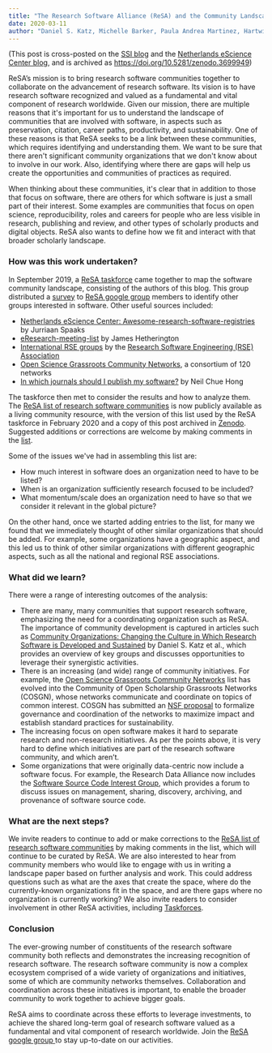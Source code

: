 ```yaml
---
title: "The Research Software Alliance (ReSA) and the Community Landscape"
date: 2020-03-11
author: "Daniel S. Katz, Michelle Barker, Paula Andrea Martinez, Hartwig Anzt, Alejandra Gonzalez-Beltran, and Tom Bakker"
---
```


(This post is cross-posted on the [SSI blog](https://www.software.ac.uk/blog) and the [Netherlands eScience Center blog](https://blog.esciencecenter.nl), and is archived as https://doi.org/10.5281/zenodo.3699949)

ReSA’s mission is to bring research software communities together to collaborate on the advancement of research software. Its vision is to have research software recognized and valued as a fundamental and vital component of research worldwide. Given our mission, there are multiple reasons that it's important for us to understand the landscape of communities that are involved with software, in aspects such as preservation, citation, career paths, productivity, and sustainability. One of these reasons is that ReSA seeks to be a link between these communities, which requires identifying and understanding them. We want to be sure that there aren't significant community organizations that we don't know about to involve in our work. Also, identifying where there are gaps will help us create the opportunities and communities of practices as required.


When thinking about these communities, it's clear that in addition to those that focus on software, there are others for which software is just a small part of their interest. Some examples are communities that focus on open science, reproducibility, roles and careers for people who are less visible in research, publishing and review, and other types of scholarly products and digital objects. ReSA also wants to define how we fit and interact with that  broader scholarly landscape.


### How was this work undertaken?


In September 2019, a [ReSA taskforce](http://www.researchsoft.org/resa-taskforces-join-us/) came together to map the software community landscape, consisting of the authors of this blog. This group distributed a [survey](https://docs.google.com/forms/d/1kftKvGAHXIFButQ47Q3WoSCBT0v789tuksiLQkekzt4/viewform?edit_requested=true) to [ReSA google group](https://groups.google.com/forum/#!forum/research-software-alliance) members to identify other groups interested in software. Other useful sources included:



* [Netherlands eScience Center: Awesome-research-software-registries](https://github.com/NLeSC/awesome-research-software-registries/blob/master/README.md) by Jurriaan Spaaks
* [eResearch-meeting-list](https://github.com/jamespjh/eResearch-meeting-list/tree/master) by James Hetherington
* [International RSE groups](https://rse.ac.uk/community/international-rse-groups/) by the [Research Software Engineering (RSE) Association](https://rse.ac.uk/)
* [Open Science Grassroots Community Networks](https://docs.google.com/spreadsheets/d/1LNF5_bOkRV-RLIF4HYmu-gOemIa4IdfXEer89fM-Vy8/edit#gid=0), a consortium of 120 networks 
* [In which journals should I publish my software?](https://www.software.ac.uk/which-journals-should-i-publish-my-software) by Neil Chue Hong


The taskforce then met to consider the results and how to analyze them. The [ReSA list of research software communities](https://docs.google.com/spreadsheets/d/15JHqOxR4HIKHYe821IPvbxIuXP1zMjXKGEIJwB-GPqE/edit#gid=0) is now publicly available as a living community resource, with the version of this list used by the ReSA taskforce in February 2020 and a copy of this post archived in [Zenodo](https://doi.org/10.5281/zenodo.3699950). Suggested additions or corrections are welcome by making comments in the [list](https://docs.google.com/spreadsheets/d/15JHqOxR4HIKHYe821IPvbxIuXP1zMjXKGEIJwB-GPqE/edit#gid=0).


Some of the issues we've had in assembling this list are:

* How much interest in software does an organization need to have to be listed?
* When is an organization sufficiently research focused to be included?
* What momentum/scale does an organization need to have so that we consider it relevant in the global picture? 

On the other hand, once we started adding entries to the list, for many we found that we immediately thought of other similar organizations that should be added. For example, some organizations have a geographic aspect, and this led us to think of other similar organizations with different geographic aspects, such as all the national and regional RSE associations.


### What did we learn?


There were a range of interesting outcomes of the analysis:


* There are many, many communities that support research software, emphasizing the need for a coordinating organization such as ReSA. The importance of community development is captured in articles such as [Community Organizations: Changing the Culture in Which Research Software is Developed and Sustained](https://arxiv.org/abs/1811.08473) by Daniel S. Katz et al., which provides an overview of key groups and discusses opportunities to leverage their synergistic activities.
* There is an increasing (and wide) range of community initiatives. For example, the [Open Science Grassroots Community Networks](https://docs.google.com/spreadsheets/d/1geYQLpJQtzPbhN3UZGSqPGFKNIF-hqXd7PGrwZJzasA/edit#gid=0) list has evolved into the Community of Open Scholarship Grassroots Networks (COSGN), whose networks communicate and coordinate on topics of common interest. COSGN has submitted an [NSF proposal](https://osf.io/preprints/metaarxiv/d7mwk) to formalize governance and coordination of the networks to maximize impact and establish standard practices for sustainability. 
* The increasing focus on open software makes it hard to separate research and non-research initiatives. As per the points above, it is very hard to define which initiatives are part of the research software community, and which aren’t.
* Some organizations that were originally data-centric now include a software focus. For example, the Research Data Alliance now includes the [Software Source Code Interest Group](https://www.rd-alliance.org/groups/software-source-code-ig), which provides a forum to discuss issues on management, sharing, discovery, archiving, and provenance of software source code.


### What are the next steps?


We invite readers to continue to add or make corrections to the [ReSA list of research software communities](https://docs.google.com/spreadsheets/d/15JHqOxR4HIKHYe821IPvbxIuXP1zMjXKGEIJwB-GPqE/edit#gid=0) by making comments in the list, which will continue to be curated by ReSA. We are also interested to hear from community members who would like to engage with us in writing a landscape paper based on further analysis and work. This could address questions such as what are the axes that create the space, where do the currently-known organizations fit in the space, and are there gaps where no organization is currently working? We also invite readers to consider involvement in other ReSA activities, including [Taskforces](http://www.researchsoft.org/resa-taskforces-join-us/).


### Conclusion


The ever-growing number of constituents of the research software community both reflects and demonstrates the increasing recognition of research software. The research software community is now a complex ecosystem comprised of a wide variety of organizations and initiatives, some of which are community networks themselves. Collaboration and coordination across these initiatives is important, to enable the broader community to work together to achieve bigger goals.


ReSA aims to coordinate across these efforts to leverage investments, to achieve the shared long-term goal of research software valued as a fundamental and vital component of research worldwide. Join the [ReSA google group ](https://groups.google.com/forum/#!forum/research-software-alliance) to stay up-to-date on our activities.




